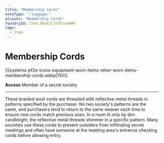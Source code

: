 ```yaml
---
title: "Membership Cords"
noteType: ":luggage:"
aliases: "Membership Cords"
foundryId: Item.90vEZljVIPJoxWHM
tags:
  - Item
---
```


# Membership Cords
![[systems-pf2e-icons-equipment-worn-items-other-worn-items-membership-cords.webp|150]]

**Access** Member of a secret society

* * *

These braided wool cords are threaded with reflective metal threads in patterns specified by the purchaser. No two society's patterns are the same, and purchasers tend to return to the same weaver each time to ensure new cords match previous ones. In a room lit only by dim candlelight, the reflective metal threads shimmer in a specific pattern. Many societies use these cords to prevent outsiders from infiltrating secret meetings and often have someone at the meeting area's entrance checking cords before allowing entry.
